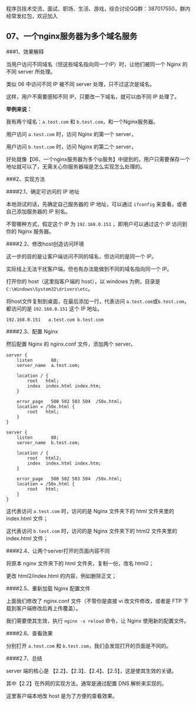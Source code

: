 程序员技术交流、面试、职场、生活、游戏，综合讨论QQ群：387017550，群内经常发红包，欢迎加入

## 07、一个nginx服务器为多个域名服务

###1、效果解释

当用户访问不同域名（但这些域名指向同一个IP）时，让他们被同一个 Nginx 的不同 server 所处理。

类似 06 中访问不同 IP 被不同 server 处理，只不过这次是域名。

这样，用户不需要感知不同 IP，只要改一下域名，就可以由不同 IP 处理了。

<b>举例来说：</b>

我有两个域名：``a.test.com`` 和 ``b.test.com``，和一个Nginx服务器。

用户访问 ``a.test.com`` 时，访问 Nginx 的第一个 server，

用户访问 ``b.test.com`` 时，访问 Nginx 的第二个 server，

好处就像【06、一个nginx服务器为多个ip服务】中提到的，用户只需要保存一个地址就可以了，无需关心你服务器端是怎么实现怎么处理的。

###2、实现方法

####2.1、确定可访问的 IP 地址

本地测试的话，先确定自己服务器的 IP 地址，可以通过 ``ifconfig`` 来查看，或者自己添加服务器的 IP 别名。

不管哪种方式，假定这个 IP 为 ``192.168.0.151`` ，即用户可以通过这个 IP 访问到你的 Nginx 服务器。

####2.2、修改host创造访问环境

这一步的目的是让客户端访问不同的域名，但访问的是同一个 IP。

实际线上无法干扰客户端，但也有办法能做到不同的域名指向同一个 IP。

打开你的 host（这里指客户端的 host），以 windows 为例，目录是 ``C:\Windows\System32\drivers\etc``。

将host文件复制到桌面，在最后添加一行，代表访问 ``a.test.com``或``b.test.com``，都访问的是 ``192.168.0.151`` 这个 IP 地址。

```
192.168.0.151   a.test.com b.test.com
```

####2.3、配置 Nginx

然后配置 Nginx 的 nginx.conf 文件，添加两个 server。

```
server {
    listen       80;
    server_name  a.test.com;

    location / {
        root   html;
        index  index.html index.htm;
    }

    error_page   500 502 503 504  /50x.html;
    location = /50x.html {
        root   html;
    }
}

server {
    listen       80;
    server_name  b.test.com;

    location / {
        root   html2;
        index  index.html index.htm;
    }

    error_page   500 502 503 504  /50x.html;
    location = /50x.html {
        root   html;
    }
}
```

这代表访问 ``a.test.com`` 时，访问的是 Nginx 文件夹下的 html 文件夹里的 index.html 文件；

这代表访问 ``b.test.com`` 时，访问的是 Nginx 文件夹下的 html2 文件夹里的 index.html 文件；

####2.4、让两个server打开的页面内容不同

将原本 nginx 文件夹下的 html 文件夹，复制一份，改名 html2；

更改 html2/index.html 的内容，例如删除正文；

####2.5、重新加载 Nginx 配置文件

上面我们修改了 nginx.conf 文件（不管你是直接 vi 改文件修改，或者是 FTP 下载到客户端修改后再上传覆盖）。

我们需要使其生效，执行 ``nginx -s reload`` 命令，让 Nginx 使用新的配置文件。

####2.6、查看效果

分别打开 ``a.test.com`` 和 ``b.test.com``，我们会发现打开的页面是不同的。

####2.7、总结

server 端的核心是 【2.2】、【2.3】、【2.4】、【2.5】，这是使其生效的关键。

其中【2.2】在外网的实现方法，通常是通过配置 DNS 解析来实现的。

这里客户端本地改 host 是为了方便的查看效果。